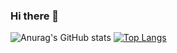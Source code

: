 ### Hi there 👋
![Anurag's GitHub stats](https://github-readme-stats.vercel.app/api?username=glennin-codes&show_icons=true&theme=radical)
[![Top Langs](https://github-readme-stats.vercel.app/api/top-langs/?username=anuraghazra&layout=compact)](https://github.com/anuraghazra/github-readme-stats)

